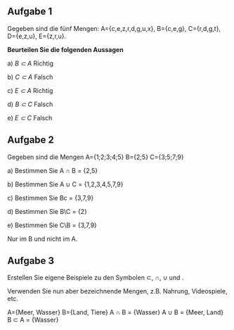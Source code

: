 ## Aufgabe 1

Gegeben sind die fünf Mengen: A={c,e,z,r,d,g,u,x}, B={c,e,g}, C={r,d,g,t}, D={e,z,u}, E={z,r,u}.

**Beurteilen Sie die folgenden Aussagen**

a) _B ⊂ A_ Richtig

b) _C ⊂ A_ Falsch

c) _E ⊂ A_ Richtig

d) _B ⊂ C_ Falsch

e) _E ⊂ C_ Falsch

## Aufgabe 2

Gegeben sind die Mengen A={1;2;3;4;5} B={2;5} C={3;5;7;9}

a) Bestimmen Sie A ∩ B = {2,5} 

b) Bestimmen Sie A ∪ C = {1,2,3,4,5,7,9}

c) Bestimmen Sie Bc = {3,7,9}

d) Bestimmen Sie B\\C = {2}

e) Bestimmen Sie C\\B = {3,7,9}

Nur im B und nicht im A. 

## [](#aufgabe-3)Aufgabe 3

Erstellen Sie eigene Beispiele zu den Symbolen ⊂, ∩, ∪ und .

Verwenden Sie nun aber bezeichnende Mengen, z.B. Nahrung, Videospiele, etc.

A={Meer, Wasser} B={Land, Tiere}
A ∩ B = {Wasser}
A ∪ B = {Meer, Land}
B ⊂ A = {Wasser}